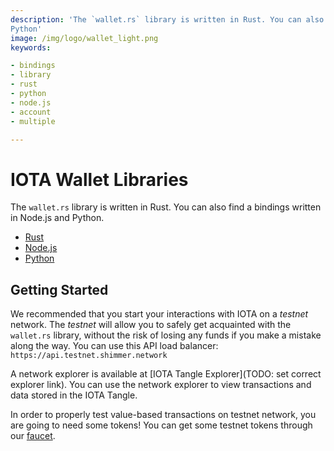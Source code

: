 ```yaml
---
description: 'The `wallet.rs` library is written in Rust. You can also find three bindings written in Node.js and
Python'
image: /img/logo/wallet_light.png
keywords:

- bindings
- library
- rust
- python
- node.js
- account
- multiple

---
```


# IOTA Wallet Libraries

The `wallet.rs` library is written in Rust. You can also find a bindings written in Node.js and Python.

- [Rust](rust.md)
- [Node.js](nodejs.md)
- [Python](python.md)

## Getting Started

We recommended that you start your interactions with IOTA on a _testnet_ network. The _testnet_ will allow you to safely
get acquainted with the `wallet.rs` library, without the risk of losing any funds if you make a mistake along the way.
You can use this API load balancer: `https://api.testnet.shimmer.network`

A network explorer is available at [IOTA Tangle Explorer](TODO: set correct explorer link). You can use the network
explorer to view transactions and data stored in the IOTA Tangle.

In order to properly test value-based transactions on testnet network, you are going to need some tokens! You can get
some testnet tokens through our [faucet](https://faucet.testnet.shimmer.network).
